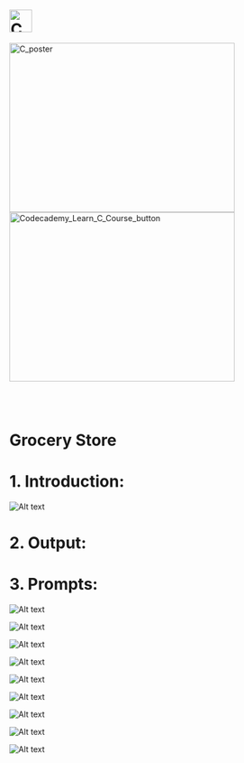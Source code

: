 # <img src="https://github.com/phuongtrieu97coder/Readme_Content_Structure/assets/82598726/9eb1b72c-1de1-4949-80bc-70c12d483ece" alt="C" width="40px" height="40px">



<img src="https://github.com/phuongtrieu97coder/C_projects/assets/82598726/c276198a-1475-4fd7-93dc-92280934114c" alt="C_poster" width="400px" height="300px"> <a type="button" title="Codecademy_Learn_C_Course_button" href="https://www.codecademy.com/paths/c/tracks/c-basics-sp/modules/variables-c-sp/projects/grocery-store-c-variables" target="_blank" data-CodecademyLearnCCourseButt="CodecademyLearnCCourseButt_data"><img src="https://user-images.githubusercontent.com/82598726/175697552-f960b057-9e97-4c3e-a3e2-f2b5f7876de9.png" alt="Codecademy_Learn_C_Course_button" width="400px" height="300px"></a>


<br><br>


# Grocery Store

# 1. Introduction:

![Alt text](image.png)

# 2. Output:

# 3. Prompts:

![Alt text](image-1.png)

![Alt text](image-2.png)

![Alt text](image-3.png)

![Alt text](image-4.png)

![Alt text](image-5.png)

![Alt text](image-6.png)

![Alt text](image-7.png)

![Alt text](image-8.png)

![Alt text](image-9.png)



